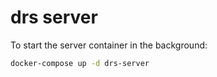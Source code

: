 # drs server

To start the server container in the background:

```bash
docker-compose up -d drs-server
```
